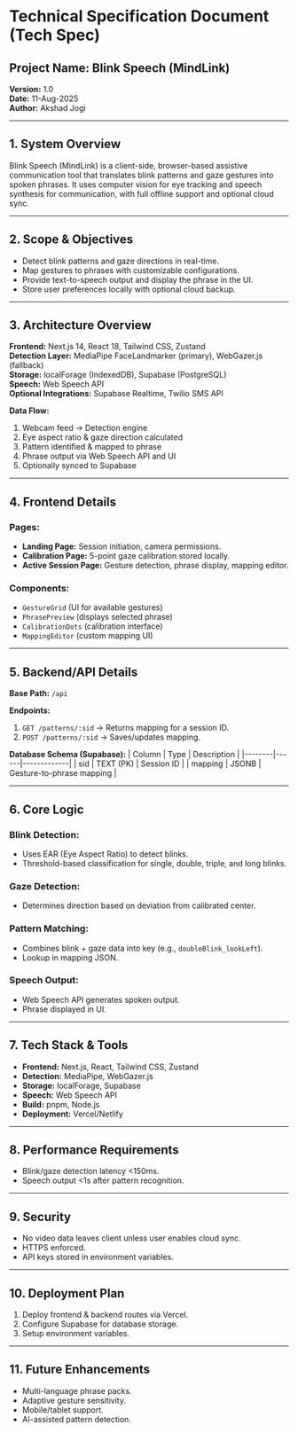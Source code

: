 # **Technical Specification Document (Tech Spec)**
## **Project Name:** Blink Speech (MindLink)
**Version:** 1.0  
**Date:** 11-Aug-2025  
**Author:** Akshad Jogi  

---

## **1. System Overview**
Blink Speech (MindLink) is a client-side, browser-based assistive communication tool that translates blink patterns and gaze gestures into spoken phrases. It uses computer vision for eye tracking and speech synthesis for communication, with full offline support and optional cloud sync.

---

## **2. Scope & Objectives**
- Detect blink patterns and gaze directions in real-time.
- Map gestures to phrases with customizable configurations.
- Provide text-to-speech output and display the phrase in the UI.
- Store user preferences locally with optional cloud backup.

---

## **3. Architecture Overview**
**Frontend:** Next.js 14, React 18, Tailwind CSS, Zustand  
**Detection Layer:** MediaPipe FaceLandmarker (primary), WebGazer.js (fallback)  
**Storage:** localForage (IndexedDB), Supabase (PostgreSQL)  
**Speech:** Web Speech API  
**Optional Integrations:** Supabase Realtime, Twilio SMS API

**Data Flow:**
1. Webcam feed → Detection engine
2. Eye aspect ratio & gaze direction calculated
3. Pattern identified & mapped to phrase
4. Phrase output via Web Speech API and UI
5. Optionally synced to Supabase

---

## **4. Frontend Details**
### Pages:
- **Landing Page:** Session initiation, camera permissions.
- **Calibration Page:** 5-point gaze calibration stored locally.
- **Active Session Page:** Gesture detection, phrase display, mapping editor.

### Components:
- `GestureGrid` (UI for available gestures)
- `PhrasePreview` (displays selected phrase)
- `CalibrationDots` (calibration interface)
- `MappingEditor` (custom mapping UI)

---

## **5. Backend/API Details**
**Base Path:** `/api`

**Endpoints:**
1. `GET /patterns/:sid` → Returns mapping for a session ID.
2. `POST /patterns/:sid` → Saves/updates mapping.

**Database Schema (Supabase):**
| Column | Type | Description |
|--------|------|-------------|
| sid | TEXT (PK) | Session ID |
| mapping | JSONB | Gesture-to-phrase mapping |

---

## **6. Core Logic**
### Blink Detection:
- Uses EAR (Eye Aspect Ratio) to detect blinks.
- Threshold-based classification for single, double, triple, and long blinks.

### Gaze Detection:
- Determines direction based on deviation from calibrated center.

### Pattern Matching:
- Combines blink + gaze data into key (e.g., `doubleBlink_lookLeft`).
- Lookup in mapping JSON.

### Speech Output:
- Web Speech API generates spoken output.
- Phrase displayed in UI.

---

## **7. Tech Stack & Tools**
- **Frontend:** Next.js, React, Tailwind CSS, Zustand
- **Detection:** MediaPipe, WebGazer.js
- **Storage:** localForage, Supabase
- **Speech:** Web Speech API
- **Build:** pnpm, Node.js
- **Deployment:** Vercel/Netlify

---

## **8. Performance Requirements**
- Blink/gaze detection latency <150ms.
- Speech output <1s after pattern recognition.

---

## **9. Security**
- No video data leaves client unless user enables cloud sync.
- HTTPS enforced.
- API keys stored in environment variables.

---

## **10. Deployment Plan**
1. Deploy frontend & backend routes via Vercel.
2. Configure Supabase for database storage.
3. Setup environment variables.

---

## **11. Future Enhancements**
- Multi-language phrase packs.
- Adaptive gesture sensitivity.
- Mobile/tablet support.
- AI-assisted pattern detection.